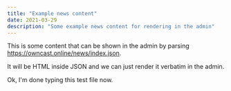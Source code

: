 ```yaml
---
title: "Example news content"
date: 2021-03-29
description: "Some example news content for rendering in the admin"
---
```


This is some content that can be shown in the admin by parsing https://owncast.online/news/index.json.

It will be HTML inside JSON and we can just render it verbatim in the admin.

Ok, I'm done typing this test file now.
